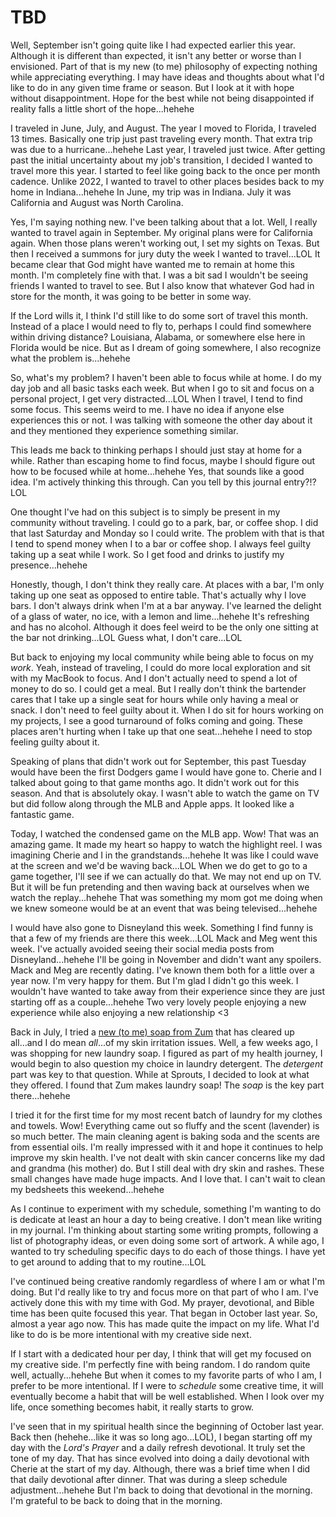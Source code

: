 # TBD

Well, September isn't going quite like I had expected earlier this year. Although it is different than expected, it isn't any better or worse than I envisioned. Part of that is my new (to me) philosophy of expecting nothing while appreciating everything. I may have ideas and thoughts about what I'd like to do in any given time frame or season. But I look at it with hope without disappointment. Hope for the best while not being disappointed if reality falls a little short of the hope...hehehe

I traveled in June, July, and August. The year I moved to Florida, I traveled 13 times. Basically one trip just past traveling every month. That extra trip was due to a hurricane...hehehe Last year, I traveled just twice. After getting past the initial uncertainty about my job's transition, I decided I wanted to travel more this year. I started to feel like going back to the once per month cadence. Unlike 2022, I wanted to travel to other places besides back to my home in Indiana...hehehe In June, my trip was in Indiana. July it was California and August was North Carolina.

Yes, I'm saying nothing new. I've been talking about that a lot. Well, I really wanted to travel again in September. My original plans were for California again. When those plans weren't working out, I set my sights on Texas. But then I received a summons for jury duty the week I wanted to travel...LOL It became clear that God might have wanted me to remain at home this month. I'm completely fine with that. I was a bit sad I wouldn't be seeing friends I wanted to travel to see. But I also know that whatever God had in store for the month, it was going to be better in some way.

If the Lord wills it, I think I'd still like to do some sort of travel this month. Instead of a place I would need to fly to, perhaps I could find somewhere within driving distance? Louisiana, Alabama, or somewhere else here in Florida would be nice. But as I dream of going somewhere, I also recognize what the problem is...hehehe

So, what's my problem? I haven't been able to focus while at home. I do my day job and all basic tasks each week. But when I go to sit and focus on a personal project, I get very distracted...LOL When I travel, I tend to find some focus. This seems weird to me. I have no idea if anyone else experiences this or not. I was talking with someone the other day about it and they mentioned they experience something similar.

This leads me back to thinking perhaps I should just stay at home for a while. Rather than escaping home to find focus, maybe I should figure out how to be focused while at home...hehehe Yes, that sounds like a good idea. I'm actively thinking this through. Can you tell by this journal entry?!? LOL

One thought I've had on this subject is to simply be present in my community without traveling. I could go to a park, bar, or coffee shop. I did that last Saturday and Monday so I could write. The problem with that is that I tend to spend money when I to a bar or coffee shop. I always feel guilty taking up a seat while I work. So I get food and drinks to justify my presence...hehehe

Honestly, though, I don't think they really care. At places with a bar, I'm only taking up one seat as opposed to entire table. That's actually why I love bars. I don't always drink when I'm at a bar anyway. I've learned the delight of a glass of water, no ice, with a lemon and lime...hehehe It's refreshing and has no alcohol. Although it does feel weird to be the only one sitting at the bar not drinking...LOL Guess what, I don't care...LOL

But back to enjoying my local community while being able to focus on my *work*. Yeah, instead of traveling, I could do more local exploration and sit with my MacBook to focus. And I don't actually need to spend a lot of money to do so. I could get a meal. But I really don't think the bartender cares that I take up a single seat for hours while only having a meal or snack. I don't need to feel guilty about it. When I do sit for hours working on my projects, I see a good turnaround of folks coming and going. These places aren't hurting when I take up that one seat...hehehe I need to stop feeling guilty about it.

Speaking of plans that didn't work out for September, this past Tuesday would have been the first Dodgers game I would have gone to. Cherie and I talked about going to that game months ago. It didn't work out for this season. And that is absolutely okay. I wasn't able to watch the game on TV but did follow along through the MLB and Apple apps. It looked like a fantastic game.

Today, I watched the condensed game on the MLB app. Wow! That was an amazing game. It made my heart so happy to watch the highlight reel. I was imagining Cherie and I in the grandstands...hehehe It was like I could wave at the screen and we'd be waving back...LOL When we do get to go to a game together, I'll see if we can actually do that. We may not end up on TV. But it will be fun pretending and then waving back at ourselves when we watch the replay...hehehe That was something my mom got me doing when we knew someone would be at an event that was being televised...hehehe

I would have also gone to Disneyland this week. Something I find funny is that a few of my friends are there this week...LOL Mack and Meg went this week. I've actually avoided seeing their social media posts from Disneyland...hehehe I'll be going in November and didn't want any spoilers. Mack and Meg are recently dating. I've known them both for a little over a year now. I'm very happy for them. But I'm glad I didn't go this week. I wouldn't have wanted to take away from their experience since they are just starting off as a couple...hehehe Two very lovely people enjoying a new experience while also enjoying a new relationship <3

Back in July, I tried a [new (to me) soap from Zum](../07/29_new-soap-connected-journeys-and-wrong-choices) that has cleared up all...and I do mean *all*...of my skin irritation issues. Well, a few weeks ago, I was shopping for new laundry soap. I figured as part of my health journey, I would begin to also question my choice in laundry detergent. The *detergent* part was key to that question. While at Sprouts, I decided to look at what they offered. I found that Zum makes laundry soap! The *soap* is the key part there...hehehe

I tried it for the first time for my most recent batch of laundry for my clothes and towels. Wow! Everything came out so fluffy and the scent (lavender) is so much better. The main cleaning agent is baking soda and the scents are from essential oils. I'm really impressed with it and hope it continues to help improve my skin health. I've not dealt with skin cancer concerns like my dad and grandma (his mother) do. But I still deal with dry skin and rashes. These small changes have made huge impacts. And I love that. I can't wait to clean my bedsheets this weekend...hehehe

As I continue to experiment with my schedule, something I'm wanting to do is dedicate at least an hour a day to being creative. I don't mean like writing in my journal. I'm thinking about starting some writing prompts, following a list of photography ideas, or even doing some sort of artwork. A while ago, I wanted to try scheduling specific days to do each of those things. I have yet to get around to adding that to my routine...LOL

I've continued being creative randomly regardless of where I am or what I'm doing. But I'd really like to try and focus more on that part of who I am. I've actively done this with my time with God. My prayer, devotional, and Bible time has been quite focused this year. That began in October last year. So, almost a year ago now. This has made quite the impact on my life. What I'd like to do is be more intentional with my creative side next.

If I start with a dedicated hour per day, I think that will get my focused on my creative side. I'm perfectly fine with being random. I do random quite well, actually...hehehe But when it comes to my favorite parts of who I am, I prefer to be more intentional. If I were to *schedule* some creative time, it will eventually become a habit that will be well established. When I look over my life, once something becomes habit, it really starts to grow.

I've seen that in my spiritual health since the beginning of October last year. Back then (hehehe...like it was so long ago...LOL), I began starting off my day with the *Lord's Prayer* and a daily refresh devotional. It truly set the tone of my day. That has since evolved into doing a daily devotional with Cherie at the start of my day. Although, there was a brief time when I did that daily devotional after dinner. That was during a sleep schedule adjustment...hehehe But I'm back to doing that devotional in the morning. I'm grateful to be back to doing that in the morning.

